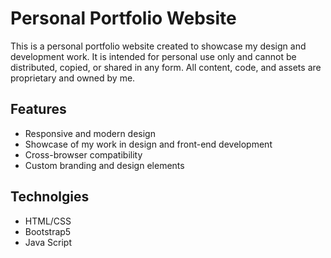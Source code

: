 # Personal Portfolio Website

This is a personal portfolio website created to showcase my design and development work. It is intended for personal use only and cannot be distributed, copied, or shared in any form. All content, code, and assets are proprietary and owned by me.

## Features

- Responsive and modern design
- Showcase of my work in design and front-end development
- Cross-browser compatibility
- Custom branding and design elements

## Technolgies

- HTML/CSS
- Bootstrap5
- Java Script
